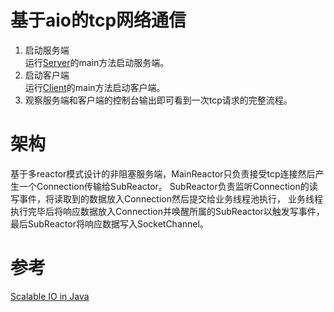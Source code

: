 # 基于aio的tcp网络通信
1. 启动服务端  
运行[Server](https://github.com/Allurx/socket/blob/master/nio/nio-server/src/main/java/red/zyc/socket/nio/server/MainReactor.java)的main方法启动服务端。
2. 启动客户端    
运行[Client](https://github.com/Allurx/socket/blob/master/nio/nio-client/src/main/java/red/zyc/socket/nio/client/Client.java)的main方法启动客户端。
3. 观察服务端和客户端的控制台输出即可看到一次tcp请求的完整流程。
# 架构
基于多reactor模式设计的非阻塞服务端，MainReactor只负责接受tcp连接然后产生一个Connection传输给SubReactor。
SubReactor负责监听Connection的读写事件，将读取到的数据放入Connection然后提交给业务线程池执行，
业务线程执行完毕后将响应数据放入Connection并唤醒所属的SubReactor以触发写事件，最后SubReactor将响应数据写入SocketChannel。
# 参考
[Scalable IO in Java](http://gee.cs.oswego.edu/dl/cpjslides/nio.pdf)
